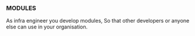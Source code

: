 ### MODULES

As infra engineer you develop modules, So that other developers or anyone else can use in your organisation.